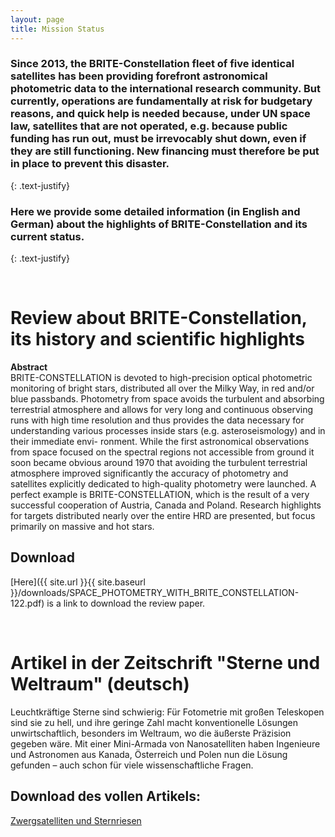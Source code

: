 ```yaml
---
layout: page
title: Mission Status
---
```


### Since 2013, the BRITE-Constellation fleet of five identical satellites has been providing forefront astronomical photometric data to the international research community. But currently, operations are **fundamentally at risk for budgetary reasons**, and quick help is needed because, under  UN space law, satellites that are not operated, e.g. because public funding has run out, must be irrevocably shut down, even if they are still functioning. New financing must therefore be put in place to prevent this disaster.
{: .text-justify}

### Here we provide some detailed information (in English and German) about the highlights of BRITE-Constellation and its current status.
{: .text-justify}



<br>

# Review about BRITE-Constellation, its history and scientific highlights

**Abstract**  
BRITE-CONSTELLATION is devoted to high-precision optical photometric monitoring of bright stars, distributed all over the Milky Way, in red and/or blue passbands. Photometry from space avoids the turbulent and absorbing terrestrial atmosphere and allows for very long and continuous observing runs with high time resolution and thus provides the data necessary for understanding various processes inside stars (e.g. asteroseismology) and in their immediate envi- ronment. While the first astronomical observations from space focused on the spectral regions not accessible from ground it soon became obvious around 1970 that avoiding the turbulent terrestrial atmosphere improved significantly the accuracy of photometry and satellites explicitly dedicated to high-quality photometry were launched. A perfect example is BRITE-CONSTELLATION, which is the result of a very successful cooperation of Austria, Canada and Poland. Research highlights for targets distributed nearly over the entire HRD are presented, but focus primarily on massive and hot stars.

## Download

[Here]({{ site.url }}{{ site.baseurl }}/downloads/SPACE_PHOTOMETRY_WITH_BRITE_CONSTELLATION-122.pdf) is a link to download the review paper.

<br>

# Artikel in der Zeitschrift "Sterne und Weltraum" (deutsch)

Leuchtkräftige Sterne sind schwierig: Für Fotometrie mit großen Teleskopen sind sie zu hell, und ihre geringe Zahl macht konventionelle Lösungen unwirtschaftlich, besonders im Weltraum, wo die äußerste Präzision gegeben wäre. Mit einer Mini-Armada von Nanosatelliten haben Ingenieure und Astronomen aus Kanada, Österreich und Polen nun die Lösung gefunden – auch schon für viele wissenschaftliche Fragen.

## Download des vollen Artikels:

[Zwergsatelliten und Sternriesen](https://www.spektrum.de/magazin/zwergsatelliten-und-sternriesen/1436386)
